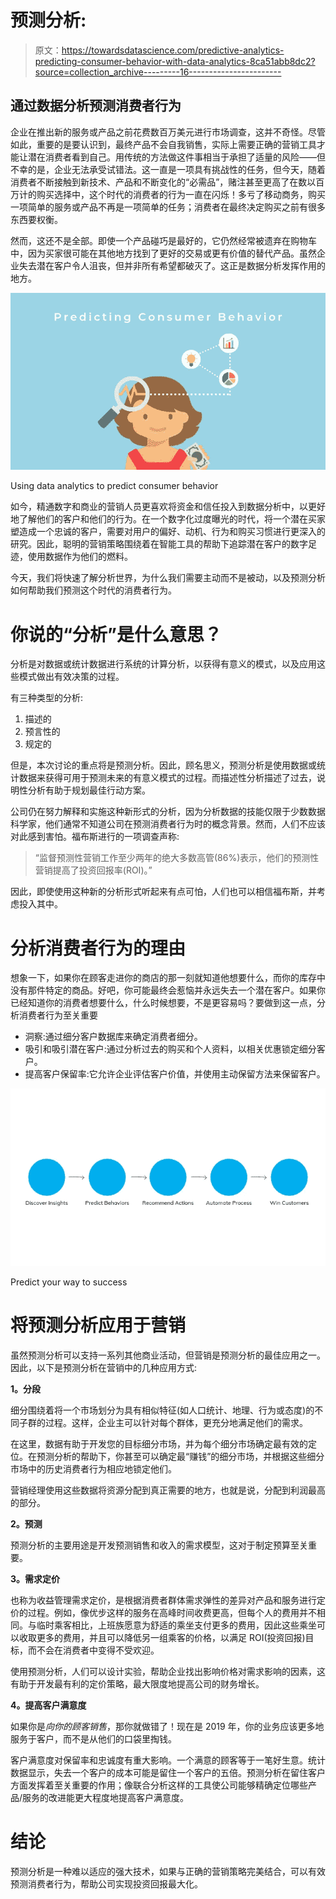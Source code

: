 # 预测分析:

> 原文：<https://towardsdatascience.com/predictive-analytics-predicting-consumer-behavior-with-data-analytics-8ca51abb8dc2?source=collection_archive---------16----------------------->

## 通过数据分析预测消费者行为

企业在推出新的服务或产品之前花费数百万美元进行市场调查，这并不奇怪。尽管如此，重要的是要认识到，最终产品不会自我销售，实际上需要正确的营销工具才能让潜在消费者看到自己。用传统的方法做这件事相当于承担了适量的风险——但不幸的是，企业无法承受试错法。这一直是一项具有挑战性的任务，但今天，随着消费者不断接触到新技术、产品和不断变化的“必需品”，赌注甚至更高了在数以百万计的购买选择中，这个时代的消费者的行为一直在闪烁！多亏了移动商务，购买一项简单的服务或产品不再是一项简单的任务；消费者在最终决定购买之前有很多东西要权衡。

然而，这还不是全部。即使一个产品碰巧是最好的，它仍然经常被遗弃在购物车中，因为买家很可能在其他地方找到了更好的交易或更有价值的替代产品。虽然企业失去潜在客户令人沮丧，但并非所有希望都破灭了。这正是数据分析发挥作用的地方。

![](img/92d7ee360e43e6f864aecd0e7865764f.png)

Using data analytics to predict consumer behavior

如今，精通数字和商业的营销人员更喜欢将资金和信任投入到数据分析中，以更好地了解他们的客户和他们的行为。在一个数字化过度曝光的时代，将一个潜在买家塑造成一个忠诚的客户，需要对用户的偏好、动机、行为和购买习惯进行更深入的研究。因此，聪明的营销策略围绕着在智能工具的帮助下追踪潜在客户的数字足迹，使用数据作为他们的燃料。

今天，我们将快速了解分析世界，为什么我们需要主动而不是被动，以及预测分析如何帮助我们预测这个时代的消费者行为。

# 你说的“分析”是什么意思？

分析是对数据或统计数据进行系统的计算分析，以获得有意义的模式，以及应用这些模式做出有效决策的过程。

有三种类型的分析:

1.  描述的
2.  预言性的
3.  规定的

但是，本次讨论的重点将是预测分析。因此，顾名思义，预测分析是使用数据或统计数据来获得可用于预测未来的有意义模式的过程。而描述性分析描述了过去，说明性分析有助于规划最佳行动方案。

公司仍在努力解释和实施这种新形式的分析，因为分析数据的技能仅限于少数数据科学家，他们通常不知道公司在预测消费者行为时的概念背景。然而，人们不应该对此感到害怕。福布斯进行的一项调查声称:

> “监督预测性营销工作至少两年的绝大多数高管(86%)表示，他们的预测性营销提高了投资回报率(ROI)。”

因此，即使使用这种新的分析形式听起来有点可怕，人们也可以相信福布斯，并考虑投入其中。

# 分析消费者行为的理由

想象一下，如果你在顾客走进你的商店的那一刻就知道他想要什么，而你的库存中没有那件特定的商品。好吧，你可能最终会惹恼并永远失去一个潜在客户。如果你已经知道你的消费者想要什么，什么时候想要，不是更容易吗？要做到这一点，分析消费者行为至关重要

*   洞察:通过细分客户数据库来确定消费者细分。
*   吸引和吸引潜在客户:通过分析过去的购买和个人资料，以相关优惠锁定细分客户。
*   提高客户保留率:它允许企业评估客户价值，并使用主动保留方法来保留客户。

![](img/2c8ae8fed455a77b4728c1c3b233e42d.png)

Predict your way to success

# 将预测分析应用于营销

虽然预测分析可以支持一系列其他商业活动，但营销是预测分析的最佳应用之一。因此，以下是预测分析在营销中的几种应用方式:

**1。分段**

细分围绕着将一个市场划分为具有相似特征(如人口统计、地理、行为或态度)的不同子群的过程。这样，企业主可以针对每个群体，更充分地满足他们的需求。

在这里，数据有助于开发您的目标细分市场，并为每个细分市场确定最有效的定位。在预测分析的帮助下，你甚至可以确定最“赚钱”的细分市场，并根据这些细分市场中的历史消费者行为相应地锁定他们。

营销经理使用这些数据将资源分配到真正需要的地方，也就是说，分配到利润最高的部分。

**2。预测**

预测分析的主要用途是开发预测销售和收入的需求模型，这对于制定预算至关重要。

**3。需求定价**

也称为收益管理需求定价，是根据消费者群体需求弹性的差异对产品和服务进行定价的过程。例如，像优步这样的服务在高峰时间收费更高，但每个人的费用并不相同。与临时乘客相比，上班族愿意为舒适的乘坐支付更多的费用，因此这些乘坐可以收取更多的费用，并且可以降低另一组乘客的价格，以满足 ROI(投资回报)目标，而不会在消费者中变得不受欢迎。

使用预测分析，人们可以设计实验，帮助企业找出影响价格对需求影响的因素，这有助于开发最有利的定价策略，最大限度地提高公司的财务增长。

**4。提高客户满意度**

如果你是*向你的顾客销售*，那你就做错了！现在是 2019 年，你的业务应该更多地服务于客户，而不是从他们的口袋里掏钱。

客户满意度对保留率和忠诚度有重大影响。一个满意的顾客等于一笔好生意。统计数据显示，失去一个客户的成本可能是留住一个客户的五倍。预测分析在留住客户方面发挥着至关重要的作用；像联合分析这样的工具使公司能够精确定位哪些产品/服务的改进能更大程度地提高客户满意度。

# 结论

预测分析是一种难以适应的强大技术，如果与正确的营销策略完美结合，可以有效预测消费者行为，帮助公司实现投资回报最大化。